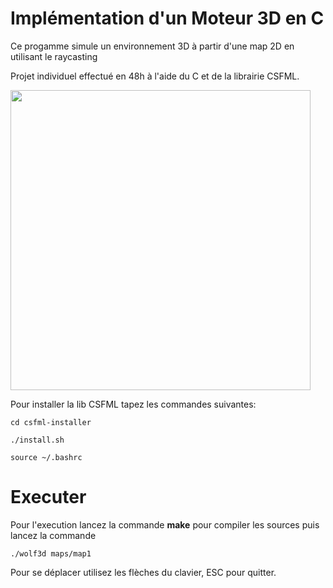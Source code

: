 # Implémentation d'un Moteur 3D en C

Ce progamme simule un environnement 3D à partir d'une map 2D en utilisant le raycasting

Projet individuel effectué en 48h à l'aide du C et de la librairie CSFML.

<img src="https://image.prntscr.com/image/PopWT_3NRkaydTsiSKlKZw.png" width="480">

Pour installer la lib CSFML tapez les commandes suivantes:

``cd csfml-installer``

``./install.sh``

``source ~/.bashrc``

# Executer
Pour l'execution lancez la commande **make** pour compiler les sources puis lancez la commande 

``./wolf3d maps/map1``

Pour se déplacer utilisez les flèches du clavier, ESC pour quitter.
